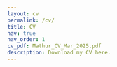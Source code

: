 ```yaml
---
layout: cv
permalink: /cv/
title: CV
nav: true
nav_order: 1
cv_pdf: Mathur_CV_Mar_2025.pdf
description: Download my CV here.
---
```

